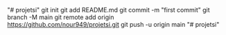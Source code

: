 "# projetsi"  git init git add README.md git commit -m "first commit" git branch -M main git remote add origin https://github.com/nour949/projetsi.git git push -u origin main
"# projetsi" 
